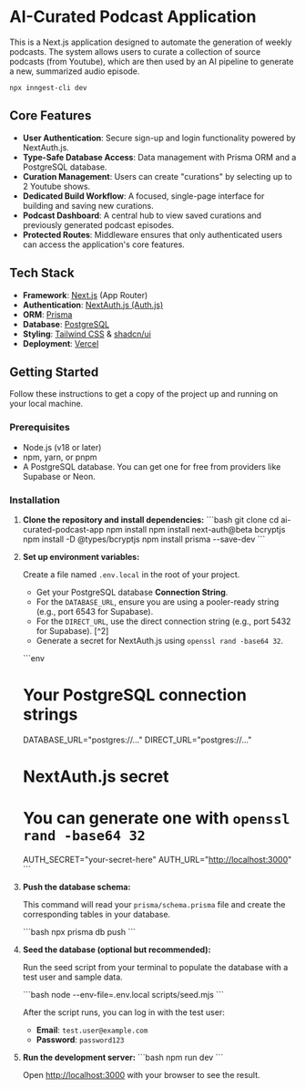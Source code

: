 # AI-Curated Podcast Application

This is a Next.js application designed to automate the generation of weekly podcasts. The system allows users to curate a collection of source podcasts (from Youtube), which are then used by an AI pipeline to generate a new, summarized audio episode.

 `npx inngest-cli dev`

## Core Features

- **User Authentication**: Secure sign-up and login functionality powered by NextAuth.js.
- **Type-Safe Database Access**: Data management with Prisma ORM and a PostgreSQL database.
- **Curation Management**: Users can create "curations" by selecting up to 2 Youtube shows.
- **Dedicated Build Workflow**: A focused, single-page interface for building and saving new curations.
- **Podcast Dashboard**: A central hub to view saved curations and previously generated podcast episodes.
- **Protected Routes**: Middleware ensures that only authenticated users can access the application's core features.

## Tech Stack

- **Framework**: [Next.js](https://nextjs.org/) (App Router)
- **Authentication**: [NextAuth.js (Auth.js)](https://next-auth.js.org/)
- **ORM**: [Prisma](https://www.prisma.io/)
- **Database**: [PostgreSQL](https://www.postgresql.org/)
- **Styling**: [Tailwind CSS](https://tailwindcss.com/) & [shadcn/ui](https://ui.shadcn.com/)
- **Deployment**: [Vercel](https://vercel.com/)

## Getting Started

Follow these instructions to get a copy of the project up and running on your local machine.

### Prerequisites

- Node.js (v18 or later)
- npm, yarn, or pnpm
- A PostgreSQL database. You can get one for free from providers like Supabase or Neon.

### Installation

1. **Clone the repository and install dependencies:**
    \`\`\`bash
    git clone <your-repository-url>
    cd ai-curated-podcast-app
    npm install
    npm install next-auth@beta bcryptjs
    npm install -D @types/bcryptjs
    npm install prisma --save-dev
    \`\`\`

2. **Set up environment variables:**

    Create a file named `.env.local` in the root of your project.
    - Get your PostgreSQL database **Connection String**.
    - For the `DATABASE_URL`, ensure you are using a pooler-ready string (e.g., port 6543 for Supabase).
    - For the `DIRECT_URL`, use the direct connection string (e.g., port 5432 for Supabase). [^2]
    - Generate a secret for NextAuth.js using `openssl rand -base64 32`.

    \`\`\`env

   # Your PostgreSQL connection strings

    DATABASE_URL="postgres://..."
    DIRECT_URL="postgres://..."

   # NextAuth.js secret

   # You can generate one with `openssl rand -base64 32`

    AUTH_SECRET="your-secret-here"
    AUTH_URL="<http://localhost:3000>"
    \`\`\`

3. **Push the database schema:**

    This command will read your `prisma/schema.prisma` file and create the corresponding tables in your database.

    \`\`\`bash
    npx prisma db push
    \`\`\`

4. **Seed the database (optional but recommended):**

    Run the seed script from your terminal to populate the database with a test user and sample data.

    \`\`\`bash
    node --env-file=.env.local scripts/seed.mjs
    \`\`\`

    After the script runs, you can log in with the test user:
    - **Email**: `test.user@example.com`
    - **Password**: `password123`

5. **Run the development server:**
    \`\`\`bash
    npm run dev
    \`\`\`

    Open [http://localhost:3000](http://localhost:3000) with your browser to see the result.
